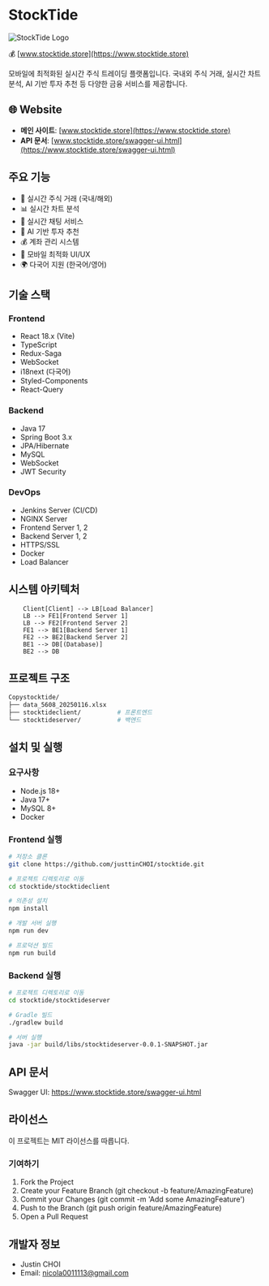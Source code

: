 # StockTide

![StockTide Logo](logo.png)

💰 [www.stocktide.store](https://www.stocktide.store)

모바일에 최적화된 실시간 주식 트레이딩 플랫폼입니다. 국내외 주식 거래, 실시간 차트 분석, AI 기반 투자 추천 등 다양한 금융 서비스를 제공합니다.

## 🌐 Website
- **메인 사이트**: [www.stocktide.store](https://www.stocktide.store)
- **API 문서**: [www.stocktide.store/swagger-ui.html](https://www.stocktide.store/swagger-ui.html)

## 주요 기능

- 🔄 실시간 주식 거래 (국내/해외)
- 📊 실시간 차트 분석
- 💬 실시간 채팅 서비스
- 🤖 AI 기반 투자 추천
- 💰 계좌 관리 시스템
- 📱 모바일 최적화 UI/UX
- 🌍 다국어 지원 (한국어/영어)

## 기술 스택

### Frontend
- React 18.x (Vite)
- TypeScript
- Redux-Saga
- WebSocket
- i18next (다국어)
- Styled-Components
- React-Query

### Backend
- Java 17
- Spring Boot 3.x
- JPA/Hibernate
- MySQL
- WebSocket
- JWT Security

### DevOps
- Jenkins Server  (CI/CD)
- NGINX Server
- Frontend Server 1, 2
- Backend Server 1, 2
- HTTPS/SSL
- Docker
- Load Balancer

## 시스템 아키텍처

```mermaid
    Client[Client] --> LB[Load Balancer]
    LB --> FE1[Frontend Server 1]
    LB --> FE2[Frontend Server 2]
    FE1 --> BE1[Backend Server 1]
    FE2 --> BE2[Backend Server 2]
    BE1 --> DB[(Database)]
    BE2 --> DB
```
## 프로젝트 구조
```bash
Copystocktide/
├── data_5608_20250116.xlsx
├── stocktideclient/          # 프론트엔드
└── stocktideserver/          # 백엔드
```
## 설치 및 실행

### 요구사항

* Node.js 18+
* Java 17+
* MySQL 8+
* Docker

### Frontend 실행
```bash
# 저장소 클론
git clone https://github.com/justtinCHOI/stocktide.git

# 프로젝트 디렉토리로 이동
cd stocktide/stocktideclient

# 의존성 설치
npm install

# 개발 서버 실행
npm run dev

# 프로덕션 빌드
npm run build
```
### Backend 실행
```bash
# 프로젝트 디렉토리로 이동
cd stocktide/stocktideserver

# Gradle 빌드
./gradlew build

# 서버 실행
java -jar build/libs/stocktideserver-0.0.1-SNAPSHOT.jar
```

## API 문서

Swagger UI: https://www.stocktide.store/swagger-ui.html

## 라이선스
이 프로젝트는 MIT 라이선스를 따릅니다.
### 기여하기

1. Fork the Project
2. Create your Feature Branch (git checkout -b feature/AmazingFeature)
3. Commit your Changes (git commit -m 'Add some AmazingFeature')
4. Push to the Branch (git push origin feature/AmazingFeature)
5. Open a Pull Request

## 개발자 정보

* Justin CHOI
* Email: nicola0011113@gmail.com